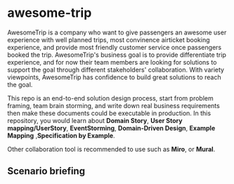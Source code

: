 # awesome-trip

AwesomeTrip is a company who want to give passengers an awesome user experience with well planned trips, most convinence airticket booking experience, and provide most friendly customer service once passengers booked the trip.
AwesomeTrip's business goal is to provide differentiate trip experience, and for now their team members are looking for solutions to support the goal through different stakeholders' collaboration. With variety viewpoints, AwesomeTrip has confidence to build great solutions to reach the goal.

This repo is an end-to-end solution design process, start from problem framing, team brain storming, and write down real business requirements then make these documents could be executable in production. In this repository, you would learn about **Domain Story**, **User Story mapping/UserStory**, **EventStorming**, **Domain-Driven Design**, **Example Mapping** ,**Specification by Example**.

Other collaboration tool is recommended to use such as **Miro**, or **Mural**.

## Scenario briefing

##

